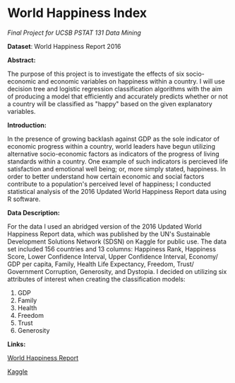 # World Happiness Index
*Final Project for UCSB PSTAT 131 Data Mining*


**Dataset**: World Happiness Report 2016


**Abstract:**

The purpose of this project is to investigate the effects of six socio-economic and economic variables on happiness within a country. I will use decision tree and logistic regression classification algorithms with the aim of producing a model that efficiently and accurately predicts whether or not a country will be classified as "happy" based on the given explanatory variables. 


**Introduction:**

In the presence of growing backlash against GDP as the sole indicator of economic progress within a country, world leaders have begun utilizing alternative socio-economic factors as indicators of the progress of living standards within a country. One example of such indicators is percieved life satisfaction and emotional well being; or, more simply stated, happiness. In order to better understand how certain economic and social factors contribute to a population's perceived level of happiness; I conducted statistical analysis of the 2016 Updated World Happiness Report data using R software.  


**Data Description:**

For the data I used an abridged version of the 2016 Updated World Happiness Report data, which was published by the UN's Sustainable Development Solutions Network (SDSN) on Kaggle for public use. The data set included 156 countries and 13 columns: Happiness Rank, Happiness Score, Lower Confidence Interval, Upper Confidence Interval, Economy/ GDP per capita, Family, Health Life Expectancy, Freedom, Trust/ Government Corruption, Generosity, and Dystopia. I decided on utilizing six attributes of interest when creating the classification models:
1. GDP
2. Family
3. Health
4. Freedom
5. Trust
6. Generosity 


**Links:**

[World Happiness Report](http://worldhappiness.report/ed/2016/)

[Kaggle](https://www.kaggle.com/unsdsn/world-happiness)
